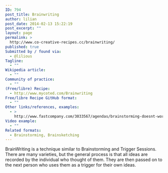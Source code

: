 ```yaml
---
ID: 794
post_title: Brainwriting
author: lilian
post_date: 2014-02-13 15:22:19
post_excerpt: ""
layout: page
permalink: >
  http://www.co-creative-recipes.cc/brainwriting/
published: true
Submitted by / found via:
  - @lilious
Tagline:
  - ""
Wikipedia article:
  - ""
Community of practice:
  - ""
(Free/libre) Recipe:
  - http://www.mycoted.com/Brainwriting
Free/libre Recipe GitHub format:
  - ""
Other links/references, examples:
  - >
    http://www.fastcompany.com/3033567/agendas/brainstorming-doesnt-work-try-this-technique-instead
Video example:
  - ""
Related formats:
  - Brainstorming, Brainsketching
---
```

BrainWriting is a technique similar to Brainstorming and Trigger Sessions. There are many varieties, but the general process is that all ideas are recorded by the individual who thought of them. They are then passed on to the next person who uses them as a trigger for their own ideas.